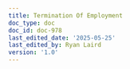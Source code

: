 ```yaml
---
title: Termination Of Employment
doc_type: doc
doc_id: doc-978
last_edited_date: '2025-05-25'
last_edited_by: Ryan Laird
version: '1.0'
---
```



